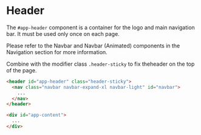 # Header

The `#app-header` component is a container for the logo and main navigation bar. It must be used only once on each page.

Please refer to the Navbar and Navbar (Animated) components in the Navigation section for more information.

Combine with the modifier class `.header-sticky` to fix theheader on the top of the page.

<!-- STORY -->

```html
<header id="app-header" class="header-sticky">
  <nav class="navbar navbar-expand-xl navbar-light" id="navbar">
    ...
  </nav>
</header>

<div id="app-content">
  ...
</div>
```